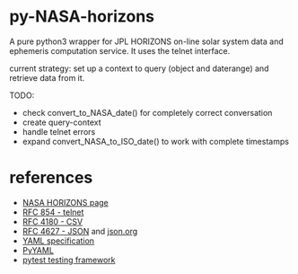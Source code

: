 py-NASA-horizons
================

A pure python3 wrapper for JPL HORIZONS on-line solar system data and ephemeris computation service.
It uses the telnet interface.

current strategy: set up a context to query (object and daterange) and
retrieve data from it.

TODO:

* check convert_to_NASA_date() for completely correct conversation
* create query-context
* handle telnet errors
* expand convert_NASA_to_ISO_date() to work with complete timestamps

references
==========
* [NASA HORIZONS page](http://ssd.jpl.nasa.gov/?horizons)
* [RFC 854 - telnet](http://tools.ietf.org/html/rfc854.html)
* [RFC 4180 - CSV](http://tools.ietf.org/html/rfc4180.html)
* [RFC 4627 - JSON](http://tools.ietf.org/html/rfc4627) and [json.org](http://json.org/)
* [YAML specification](http://yaml.org/spec/)
* [PyYAML](https://bitbucket.org/xi/pyyaml)
* [pytest testing framework](http://www.pytest.org)